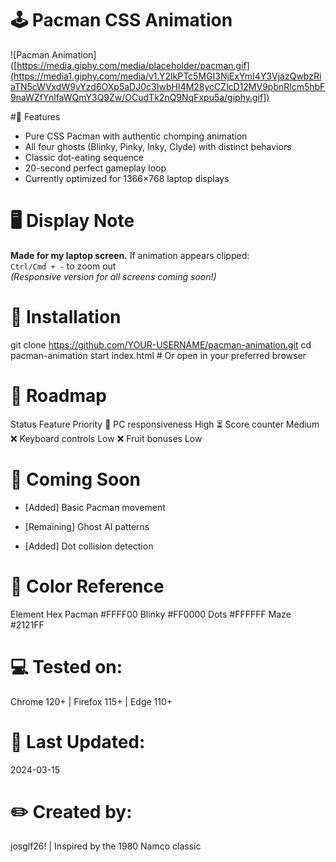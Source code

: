 # 🕹️ Pacman CSS Animation

![Pacman Animation]([https://media.giphy.com/media/placeholder/pacman.gif](https://media1.giphy.com/media/v1.Y2lkPTc5MGI3NjExYmI4Y3VjazQwbzRiaTN5cWVxdW9vYzd6OXp5aDJ0c3IwbHI4M28ycCZlcD12MV9pbnRlcm5hbF9naWZfYnlfaWQmY3Q9Zw/OCudTk2nQ9NqFxpu5a/giphy.gif])  

#🎯 Features
- Pure CSS Pacman with authentic chomping animation
- All four ghosts (Blinky, Pinky, Inky, Clyde) with distinct behaviors
- Classic dot-eating sequence
- 20-second perfect gameplay loop
- Currently optimized for 1366×768 laptop displays

# 🖥️ Display Note
**Made for my laptop screen.** If animation appears clipped:  
`Ctrl/Cmd + -` to zoom out  
*(Responsive version for all screens coming soon!)*

# 🚀 Installation
git clone https://github.com/YOUR-USERNAME/pacman-animation.git
cd pacman-animation
start index.html  # Or open in your preferred browser


# 📌 Roadmap
Status	      Feature	         Priority
🔄	PC        responsiveness	 High
⏳	Score     counter	         Medium
❌	Keyboard  controls	       Low
❌	Fruit     bonuses	         Low


# 🌟 Coming Soon
+ [Added] Basic Pacman movement
- [Remaining] Ghost AI patterns
+ [Added] Dot collision detection


# 🎨 Color Reference
Element	Hex
Pacman	#FFFF00
Blinky	#FF0000
Dots	#FFFFFF
Maze	#2121FF

# 💻 Tested on:
Chrome 120+ | Firefox 115+ | Edge 110+

# 📅 Last Updated:
2024-03-15


# ✏️ Created by:
josglf26! | Inspired by the 1980 Namco classic
